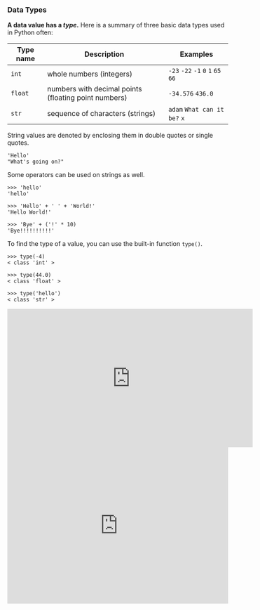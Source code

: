 ### Data Types

**A data value has a _type_.** Here is a summary of three basic data types used in Python often:

Type name | Description | Examples 
--------- | ----------- | ------
`int` | whole numbers (integers) |  `-23` `-22`  `-1` `0` `1` `65` `66`
`float` | numbers with decimal points (floating point numbers) |  `-34.576`  `436.0` 
`str` | sequence of characters (strings) | `adam` `What can it be?` `x`


String values are denoted by enclosing them in double quotes or single quotes.

```
'Hello'
"What's going on?"
```

Some operators can be used on strings as well.
```
>>> 'hello'
'hello'

>>> 'Hello' + ' ' + 'World!'
'Hello World!'

>>> 'Bye' + ('!' * 10)
'Bye!!!!!!!!!!'
```

To find the type of a value, you can use the built-in function `type()`.
```
>>> type(-4)
< class 'int' >

>>> type(44.0)
< class 'float' >

>>> type('hello')
< class 'str' >
```

<panel type="seamless" header="%%:tv: Data types%%">

<iframe width="560" height="315" src="https://www.youtube.com/embed/7qHMXu99d88?rel=0&start=317&end=416&version=3" frameborder="0" allowfullscreen></iframe>

</panel>

<panel type="seamless" header="%%:computer: Try your own%%">

<iframe src="https://trinket.io/embed/python3/7b27e216a7?toggleCode=true&amp;runOption=console&start=result&runMode=console" width="100%" height="356" frameborder="0" marginwidth="0" marginheight="0" allowfullscreen></iframe>

</panel>